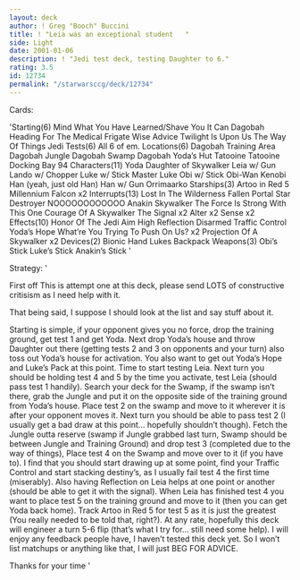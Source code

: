 ```yaml
---
layout: deck
author: ! Greg "Booch" Buccini
title: ! "Leia was an exceptional student   "
side: Light
date: 2001-01-06
description: ! "Jedi test deck, testing Daughter to 6."
rating: 3.5
id: 12734
permalink: "/starwarsccg/deck/12734"
---
```

Cards: 

'Starting(6)
Mind What You Have Learned/Shave You It Can
Dagobah
Heading For The Medical Frigate
Wise Advice
Twilight Is Upon Us
The Way Of Things
Jedi Tests(6)
All 6 of em.
Locations(6)
Dagobah Training Area
Dagobah Jungle
Dagobah Swamp
Dagobah Yoda’s Hut
Tatooine
Tatooine Docking Bay 94
Characters(11)
Yoda
Daughter of Skywalker
Leia w/ Gun
Lando w/ Chopper
Luke w/ Stick
Master Luke
Obi w/ Stick
Obi-Wan Kenobi
Han (yeah, just old Han)
Han w/ Gun
Orrimaarko
Starships(3)
Artoo in Red 5
Millennium Falcon x2
Interrupts(13)
Lost In The Wilderness
Fallen Portal
Star Destroyer
NOOOOOOOOOOOO
Anakin Skywalker
The Force Is Strong With This One
Courage Of A Skywalker
The Signal x2
Alter x2
Sense x2
Effects(10)
Honor Of The Jedi
Aim High
Reflection
Disarmed
Traffic Control
Yoda’s Hope
What’re You Trying To Push On Us? x2
Projection Of A Skywalker x2
Devices(2)
Bionic Hand
Lukes Backpack
Weapons(3)
Obi’s Stick
Luke’s Stick
Anakin’s Stick
'

Strategy: '

First off This is attempt one at this deck, please send LOTS of constructive critisism as I need help with it.

That being said, I suppose I should look at the list and say stuff about it.

Starting is simple, if your opponent gives you no force, drop the training ground, get test 1 and get Yoda.  Next drop Yoda’s house and throw Daughter out there (getting tests 2 and 3 on opponents and your turn) also toss out Yoda’s house for activation.  You also want to get out Yoda’s Hope and Luke’s Pack at this point.  Time to start testing Leia.
Next turn you should be holding test 4 and 5 by the time you activate, test Leia (should pass test 1 handily).	Search your deck for the Swamp, if the swamp isn’t there, grab the Jungle and put it on the opposite side of the training ground from Yoda’s house.  Place test 2 on the swamp and move to it wherever it is after your opponent moves it.
Next turn you should be able to pass test 2 (I usually get a bad draw at this point... hopefully shouldn’t though).  Fetch the Jungle outta reserve (swamp if Jungle grabbed last turn, Swamp should be between Jungle and Training Ground) and drop test 3 (completed due to the way of things), Place test 4 on the Swamp and move over to it (if you have to).
I find that you should start drawing up at some point, find your Traffic Control and start stacking destiny’s, as I usually fail test 4 the first time (miserably).  Also having Reflection on Leia helps at one point or another (should be able to get it with the signal).  When Leia has finished test 4 you want to place test 5 on the training ground and move to it (then you can get Yoda back home).  Track Artoo in Red 5 for test 5 as it is just the greatest (You really needed to be told that, right?).  At any rate, hopefully this deck will engineer a turn 5-6 flip (that’s what I try for... still need some help).  I will enjoy any feedback people have, I haven’t tested this deck yet.  So I won’t list matchups or anything like that, I will just BEG FOR ADVICE.

Thanks for your time '
